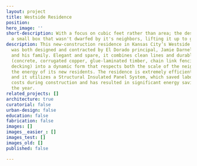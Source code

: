 ```yaml
---
layout: project
title: Westside Residence
position: 
hero_image: ''
short-description: With a focus on cubic feet rather than area; the design team created
  a small box that wasn't dwarfed by it's neighbors, lifting it up to give it a presence.
description: This new-construction residence in Kansas City’s Westside Neighborhood
  was both designed and contracted by El Dorado principal, Jamie Darnell, for himself
  and his family. Elegant and spare, it combines clean lines and durable materials
  (concrete, corrugated copper, glue-laminated timber, chain link fencing and ipe
  decking) into a dynamic form that respects both the scale of the neighborhood and
  the energy of its new residents. The residence is extremely efficient and well lit
  and it utilizes a Structural Insulated Panel System, which saved labor and material
  costs during construction and has resulted in significant energy savings throughout
  the year.
related_projects: []
architecture: true
curatorial: false
urban-design: false
education: false
fabrication: false
images: []
images__easier_: []
images_test: []
images_old: []
published: false

---
```

